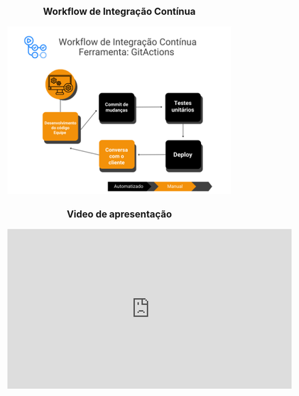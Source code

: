 ## <p align="center">Workflow de Integração Contínua</p>

![1](images/../../images/slides-unidade-1/Workflow.png)

## <p align="center">Video de apresentação</p>

<p align="center">
<iframe src="https://unbbr-my.sharepoint.com/personal/211030863_aluno_unb_br/_layouts/15/embed.aspx?UniqueId=96cf04ed-e123-4a39-bd50-8180376b3774&embed=%7B%22ust%22%3Atrue%2C%22hv%22%3A%22CopyEmbedCode%22%7D&referrer=StreamWebApp&referrerScenario=EmbedDialog.Create" width="640" height="360" frameborder="0" scrolling="no" allowfullscreen title="Chamada com Davi e 4 outras pessoas-20230517_212126-Gravação de Reunião.mp4"></iframe>
</p>